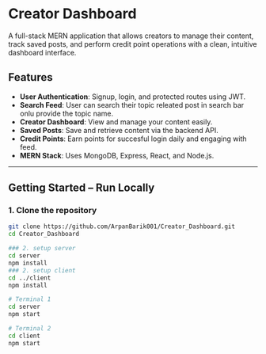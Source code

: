 # Creator Dashboard

A full-stack MERN application that allows creators to manage their content, track saved posts, and perform credit point operations with a clean, intuitive dashboard interface.

## Features

- **User Authentication**: Signup, login, and protected routes using JWT.
- **Search Feed**: User can search their topic releated post in search bar onlu provide the topic name.
- **Creator Dashboard**: View and manage your content easily.
- **Saved Posts**: Save and retrieve content via the backend API.
- **Credit Points**: Earn points for succesful login daily and engaging with feed.
- **MERN Stack**: Uses MongoDB, Express, React, and Node.js.

---

## Getting Started – Run Locally

### 1. Clone the repository
```bash
git clone https://github.com/ArpanBarik001/Creator_Dashboard.git
cd Creator_Dashboard

### 2. setup server
cd server
npm install
### 2. setup client
cd ../client
npm install

# Terminal 1
cd server
npm start

# Terminal 2
cd client
npm start


